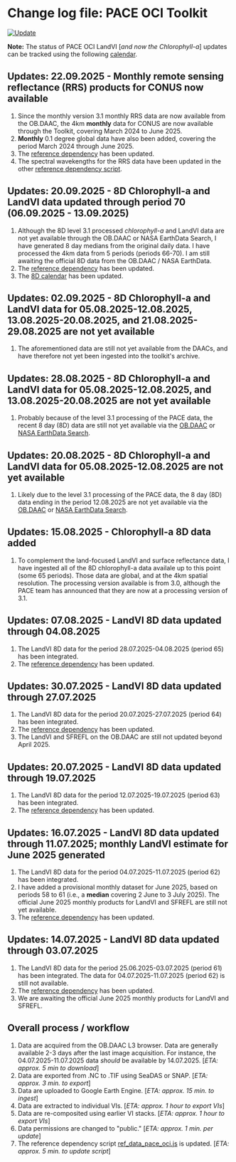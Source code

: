 # Change log file: PACE OCI Toolkit
[![Update](https://img.shields.io/github/last-commit/bzgeo/pace_oci_toolkit?label=repo%20last%20updated&style=flat-square)](https://github.com/BzGEO/pace_oci_toolkit)

**Note:** The status of PACE OCI LandVI [*and now the Chlorophyll-a*] updates can be tracked using the following [calendar](https://bit.ly/pace_oci_8d_cal).

## Updates: 22.09.2025 - Monthly remote sensing reflectance (RRS) products for CONUS now available
1. Since the monthly version 3.1 monthly RRS data are now available from the OB.DAAC, the 4km **monthly** data for CONUS are now available through the Toolkit, covering March 2024 to June 2025.
2. **Monthly** 0.1 degree global data have also been added, covering the period March 2024 through June 2025.
3. The [reference dependency](https://code.earthengine.google.com/?scriptPath=users%2Fbzgeo%2Fhyperspectral_toolkit%3A00_pkg%2Fref_data_pace_oci.js) has been updated.
4. The spectral wavekengths for the RRS data have been updated in the other [reference dependency script](https://code.earthengine.google.com/?scriptPath=users%2Fbzgeo%2Fhyperspectral_toolkit%3A00_pkg%2Femit_hyperion_pace.js).

## Updates: 20.09.2025 - 8D Chlorophyll-a and LandVI data updated through period 70 (06.09.2025 - 13.09.2025)
1. Although the 8D level 3.1 processed *chlorophyll-a* and LandVI data are not yet available through the OB.DAAC or NASA EarthData Search, I have generated 8 day medians from the original daily data. I have processed the 4km data from 5 periods (periods 66-70). I am still awaiting the official 8D data from the OB.DAAC / NASA EarthData.
2. The [reference dependency](https://code.earthengine.google.com/?scriptPath=users%2Fbzgeo%2Fhyperspectral_toolkit%3A00_pkg%2Fref_data_pace_oci.js) has been updated.
3. The [8D calendar](https://bit.ly/pace_oci_8d_cal) has been updated.

## Updates: 02.09.2025 - 8D Chlorophyll-a and LandVI data for 05.08.2025-12.08.2025, 13.08.2025-20.08.2025, and 21.08.2025-29.08.2025 are not yet available
1. The aforementioned data are still not yet available from the DAACs, and have therefore not yet been ingested into the toolkit's archive.

## Updates: 28.08.2025 - 8D Chlorophyll-a and LandVI data for 05.08.2025-12.08.2025, and 13.08.2025-20.08.2025 are not yet available
1. Probably because of the level 3.1 processing of the PACE data, the recent 8 day (8D) data are still not yet available via the [OB.DAAC](https://oceandata.sci.gsfc.nasa.gov/l3/) or [NASA EarthData Search](https://search.earthdata.nasa.gov/search/granules?p=C3620140344-OB_CLOUD&pg[0][v]=f&pg[0][id]=*8D*&pg[0][gsk]=-start_date&q=global%20mapped%20landvi&fi=OCI&tl=1732614766.065!4!!).

## Updates: 20.08.2025 - 8D Chlorophyll-a and LandVI data for 05.08.2025-12.08.2025 are not yet available
1. Likely due to the level 3.1 processing of the PACE data, the 8 day (8D) data ending in the period 12.08.2025 are not yet available via the [OB.DAAC](https://oceandata.sci.gsfc.nasa.gov/l3/) or [NASA EarthData Search](https://search.earthdata.nasa.gov/search/granules?p=C3620140344-OB_CLOUD&pg[0][v]=f&pg[0][id]=*8D*&pg[0][gsk]=-start_date&q=global%20mapped%20landvi&fi=OCI&tl=1732614766.065!4!!).

## Updates: 15.08.2025 - Chlorophyll-a 8D data added
1. To complement the land-focused LandVI and surface reflectance data, I have ingested all of the 8D chlorophyll-a data availale up to this point (some 65 periods). Those data are global, and at the 4km spatial resolution. The processing version available is from 3.0, although the PACE team has announced that they are now at a processing version of 3.1.

## Updates: 07.08.2025 - LandVI 8D data updated through 04.08.2025
1. The LandVI 8D data for the period 28.07.2025-04.08.2025 (period 65) has been integrated.
2. The [reference dependency](https://code.earthengine.google.com/?scriptPath=users%2Fbzgeo%2Fhyperspectral_toolkit%3A00_pkg%2Fref_data_pace_oci.js) has been updated.

## Updates: 30.07.2025 - LandVI 8D data updated through 27.07.2025
1. The LandVI 8D data for the period 20.07.2025-27.07.2025 (period 64) has been integrated.
2. The [reference dependency](https://code.earthengine.google.com/?scriptPath=users%2Fbzgeo%2Fhyperspectral_toolkit%3A00_pkg%2Fref_data_pace_oci.js) has been updated.
3. The LandVI and SFREFL on the OB.DAAC are still not updated beyond April 2025.

## Updates: 20.07.2025 - LandVI 8D data updated through 19.07.2025
1. The LandVI 8D data for the period 12.07.2025-19.07.2025 (period 63) has been integrated.
2. The [reference dependency](https://code.earthengine.google.com/?scriptPath=users%2Fbzgeo%2Fhyperspectral_toolkit%3A00_pkg%2Fref_data_pace_oci.js) has been updated.

## Updates: 16.07.2025 - LandVI 8D data updated through 11.07.2025; monthly LandVI estimate for June 2025 generated
1. The LandVI 8D data for the period 04.07.2025-11.07.2025 (period 62) has been integrated.
2. I have added a provisional monthly dataset for June 2025, based on periods 58 to 61 (i.e., a **median** covering 2 June to 3 July 2025). The official June 2025 monthly products for LandVI and SFREFL are still not yet available.
3. The [reference dependency](https://code.earthengine.google.com/?scriptPath=users%2Fbzgeo%2Fhyperspectral_toolkit%3A00_pkg%2Fref_data_pace_oci.js) has been updated.

## Updates: 14.07.2025 - LandVI 8D data updated through 03.07.2025
1. The LandVI 8D data for the period 25.06.2025-03.07.2025 (period 61) has been integrated. The data for 04.07.2025-11.07.2025 (period 62) is still not available.
2. The [reference dependency](https://code.earthengine.google.com/?scriptPath=users%2Fbzgeo%2Fhyperspectral_toolkit%3A00_pkg%2Fref_data_pace_oci.js) has been updated.
3. We are awaiting the official June 2025 monthly products for LandVI and SFREFL.

## Overall process / workflow

1. Data are acquired from the OB.DAAC L3 browser. Data are generally available 2-3 days after the last image acquisition. For instance, the 04.07.2025-11.07.2025 data *should* be available by 14.07.2025. [*ETA: approx. 5 min to download*]
2. Data are exported from .NC to .TIF using SeaDAS or SNAP. [*ETA: approx. 3 min. to export*]
3. Data are uploaded to Google Earth Engine. [*ETA: approx. 15 min. to ingest*]
4. Data are extracted to individual VIs. [*ETA: approx. 1 hour to export VIs*]
5. Data are re-composited using earlier VI stacks. [*ETA: approx. 1 hour to export VIs*]
6. Data permissions are changed to "public." [*ETA: approx. 1 min. per update*]
7. The reference dependency script [ref_data_pace_oci.js](https://code.earthengine.google.com/?scriptPath=users%2Fbzgeo%2Fhyperspectral_toolkit%3A00_pkg%2Fref_data_pace_oci.js) is updated. [*ETA: approx. 5 min. to update script*]
